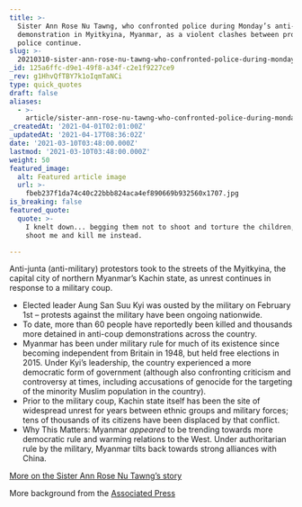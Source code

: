 ```yaml
---
title: >-
  Sister Ann Rose Nu Tawng, who confronted police during Monday’s anti-coup
  demonstration in Myitkyina, Myanmar, as a violent clashes between protests and
  police continue.
slug: >-
  20210310-sister-ann-rose-nu-tawng-who-confronted-police-during-monday-s-anti-coup-demonstration-in
_id: 125a6ffc-d9e1-49f8-a34f-c2e1f9227ce9
_rev: g1HhvQfTBY7k1oIqmTaNCi
type: quick_quotes
draft: false
aliases:
  - >-
    article/sister-ann-rose-nu-tawng-who-confronted-police-during-mondays-anti-coup-demonstration-in-myitkyina-myanmar-as-a-violent-clashes-between-protests-and-police-continue/
_createdAt: '2021-04-01T02:01:00Z'
_updatedAt: '2021-04-17T08:36:02Z'
date: '2021-03-10T03:48:00.000Z'
lastmod: '2021-03-10T03:48:00.000Z'
weight: 50
featured_image:
  alt: Featured article image
  url: >-
    fbeb237f1da74c40c22bbb824aca4ef890669b932560x1707.jpg
is_breaking: false
featured_quote:
  quote: >-
    I knelt down... begging them not to shoot and torture the children, but to
    shoot me and kill me instead.

---
```

Anti-junta (anti-military) protestors took to the streets of the Myitkyina, the capital city of northern Myanmar’s Kachin state, as unrest continues in response to a military coup.

* Elected leader Aung San Suu Kyi was ousted by the military on February 1st – protests against the military have been ongoing nationwide.
* To date, more than 60 people have reportedly been killed and thousands more detained in anti-coup demonstrations across the country.
* Myanmar has been under military rule for much of its existence since becoming independent from Britain in 1948, but held free elections in 2015. Under Kyi’s leadership, the country experienced a more democratic form of government (although also confronting criticism and controversy at times, including accusations of genocide for the targeting of the minority Muslim population in the country).
* Prior to the military coup, Kachin state itself has been the site of widespread unrest for years between ethnic groups and military forces; tens of thousands of its citizens have been displaced by that conflict.
* Why This Matters: Myanmar *appeared* to be trending towards more democratic rule and warming relations to the West. Under authoritarian rule by the military, Myanmar tilts back towards strong alliances with China.

[More on the Sister Ann Rose Nu Tawng’s story](https://www.cbsnews.com/news/myanmar-news-coup-protest-nun-tells-police-shoot-me-instead-kachin/)

More background from the [Associated Press](https://apnews.com/article/myanmar-brutal-crackdown-on-protests-fa04e942ac4b4abba0e9a29692dbbbc6)